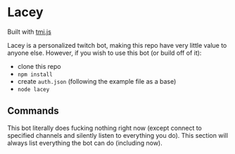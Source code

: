 # Lacey
Built with [tmi.js](https://github.com/tmijs)

Lacey is a personalized twitch bot, making this repo have very little value to anyone else. However, if you wish to use this bot (or build off of it):
- clone this repo
- `npm install`
- create `auth.json` (following the example file as a base)
- `node lacey`

## Commands
This bot literally does fucking nothing right now (except connect to specified channels and silently listen to everything you do). This section will always list everything the bot can do (including now).
